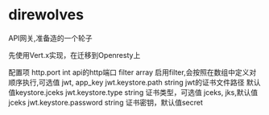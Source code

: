 # direwolves
API网关,准备造的一个轮子

先使用Vert.x实现，在迁移到Openresty上


配置项
http.port int api的http端口
filter array 启用filter,会按照在数组中定义对顺序执行,可选值 jwt, app_key
jwt.keystore.path string jwt的证书文件路径 默认值keystore.jceks
jwt.keystore.type string 证书类型，可选值 jceks, jks,默认值jceks
jwt.keystore.password string 证书密钥，默认值secret
